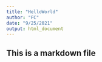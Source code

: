 ```yaml
---
title: "HelloWorld"
author: "FC"
date: "9/25/2021"
output: html_document
---
```


## This is a markdown file

